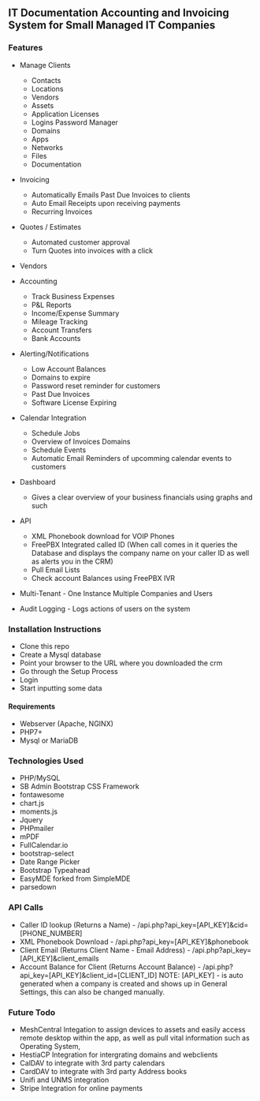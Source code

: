## IT Documentation Accounting and Invoicing System for Small Managed IT Companies

### Features
* Manage Clients
  * Contacts
  * Locations
  * Vendors
  * Assets
  * Application Licenses
  * Logins Password Manager
  * Domains
  * Apps
  * Networks
  * Files
  * Documentation
* Invoicing
  * Automatically Emails Past Due Invoices to clients
  * Auto Email Receipts upon receiving payments
  * Recurring Invoices
* Quotes / Estimates
  * Automated customer approval
  * Turn Quotes into invoices with a click
* Vendors
* Accounting
  * Track Business Expenses
  * P&L Reports
  * Income/Expense Summary
  * Mileage Tracking
  * Account Transfers
  * Bank Accounts
* Alerting/Notifications
  * Low Account Balances
  * Domains to expire
  * Password reset reminder for customers
  * Past Due Invoices
  * Software License Expiring
* Calendar Integration
  * Schedule Jobs
  * Overview of Invoices Domains
  * Schedule Events
  * Automatic Email Reminders of upcomming calendar events to customers
* Dashboard
  * Gives a clear overview of your business financials using graphs and such

* API
  * XML Phonebook download for VOIP Phones
  * FreePBX Integrated called ID (When call comes in it queries the Database and displays the company name on your caller ID as well as alerts you in the CRM)
  * Pull Email Lists
  * Check account Balances using FreePBX IVR

* Multi-Tenant - One Instance Multiple Companies and Users
* Audit Logging - Logs actions of users on the system



### Installation Instructions

* Clone this repo
* Create a Mysql database
* Point your browser to the URL where you downloaded the crm
* Go through the Setup Process
* Login
* Start inputting some data

#### Requirements
* Webserver (Apache, NGINX)
* PHP7+
* Mysql or MariaDB

### Technologies Used
* PHP/MySQL
* SB Admin Bootstrap CSS Framework
* fontawesome
* chart.js
* moments.js
* Jquery
* PHPmailer
* mPDF
* FullCalendar.io
* bootstrap-select
* Date Range Picker
* Bootstrap Typeahead
* EasyMDE forked from SimpleMDE
* parsedown

### API Calls
* Caller ID lookup (Returns a Name) - /api.php?api_key=[API_KEY]&cid=[PHONE_NUMBER]
* XML Phonebook Download - /api.php?api_key=[API_KEY]&phonebook
* Client Email (Returns Client Name - Email Address) - /api.php?api_key=[API_KEY]&client_emails
* Account Balance for Client (Returns Account Balance) - /api.php?api_key=[API_KEY]&client_id=[CLIENT_ID]
NOTE: [API_KEY] - is auto generated when a company is created and shows up in General Settings, this can also be changed manually.

### Future Todo
* MeshCentral Integation to assign devices to assets and easily access remote desktop within the app, as well as pull vital information such as Operating System, 
* HestiaCP Integration for intergrating domains and webclients
* CalDAV to integrate with 3rd party calendars
* CardDAV to integrate with 3rd party Address books
* Unifi and UNMS integration
* Stripe Integration for online payments